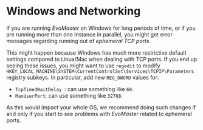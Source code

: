 # Windows and Networking

If you are running _EvoMaster_ on Windows for long periods of time, or if you are running
more than one instance in parallel, you might get error messages regarding running out
of _ephemeral TCP ports_.

This might happen because Windows has much more restrictive default settings compared to 
Linux/Mac when dealing with TCP ports.
If you end up seeing these issues, you might want to use `regedit` to modify 
`HKEY_LOCAL_MACHINE\SYSTEM\CurrentControlSet\Services\TCPIP\Parameters` registry subkeys.
In particular, add new `REG_DWORD` values for:

* `TcpTimedWaitDelay `: can use something like `60`.
* `MaxUserPort`: can use something like `32768`.

As this would impact your whole OS, we recommend doing such changes if and only if you start to see
problems with _EvoMaster_ related to ephemeral ports. 
 